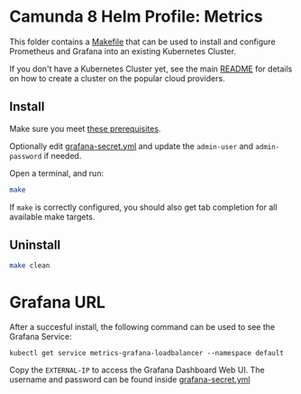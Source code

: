 # Camunda 8 Helm Profile: Metrics

This folder contains a [Makefile](Makefile) that can be used to install and configure Prometheus and Grafana into an existing Kubernetes Cluster. 

If you don't have a Kubernetes Cluster yet, see the main [README](../README.md) for details on how to create a cluster on the popular cloud providers.

## Install

Make sure you meet [these prerequisites](https://github.com/camunda-community-hub/camunda-8-helm-profiles/blob/master/README.md#prerequisites).

Optionally edit [grafana-secret.yml](grafana-secret.yml) and update the `admin-user` and `admin-password` if needed. 

Open a terminal, and run:

```sh
make
```

If `make` is correctly configured, you should also get tab completion for all available make targets.

## Uninstall
```sh
make clean
```
# Grafana URL

After a succesful install, the following command can be used to see the Grafana Service: 

```shell
kubectl get service metrics-grafana-loadbalancer --namespace default
```

Copy the `EXTERNAL-IP` to access the Grafana Dashboard Web UI. The username and password can be found inside [grafana-secret.yml](grafana-secret.yml)

